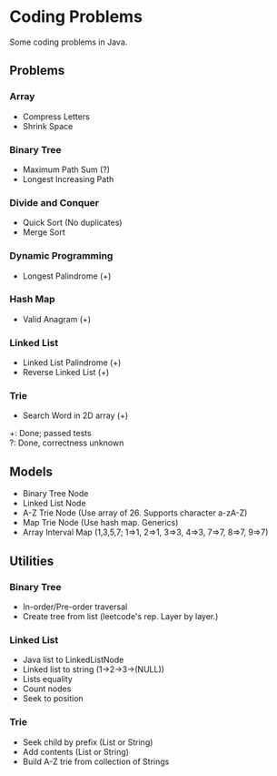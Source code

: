 # Coding Problems

Some coding problems in Java.

## Problems

### Array

* Compress Letters
* Shrink Space

### Binary Tree

* Maximum Path Sum (?)
* Longest Increasing Path

### Divide and Conquer

* Quick Sort (No duplicates)
* Merge Sort

### Dynamic Programming

* Longest Palindrome (+)

### Hash Map

* Valid Anagram (+)

### Linked List

* Linked List Palindrome (+)
* Reverse Linked List (+)

### Trie

* Search Word in 2D array (+)

+: Done; passed tests  
?: Done, correctness unknown

## Models

* Binary Tree Node
* Linked List Node
* A-Z Trie Node (Use array of 26. Supports character a-zA-Z)
* Map Trie Node (Use hash map. Generics)
* Array Interval Map (1,3,5,7; 1=>1, 2=>1, 3=>3, 4=>3, 7=>7, 8=>7, 9=>7)

## Utilities

### Binary Tree

* In-order/Pre-order traversal
* Create tree from list (leetcode's rep. Layer by layer.)

### Linked List

* Java list to LinkedListNode
* Linked list to string (1->2->3->(NULL))
* Lists equality
* Count nodes
* Seek to position

### Trie

* Seek child by prefix (List<T> or String)
* Add contents (List<T> or String)
* Build A-Z trie from collection of Strings